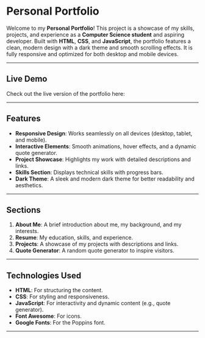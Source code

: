 # **Personal Portfolio**

Welcome to my **Personal Portfolio**! This project is a showcase of my skills, projects, and experience as a **Computer Science student** and aspiring developer. Built with **HTML**, **CSS**, and **JavaScript**, the portfolio features a clean, modern design with a dark theme and smooth scrolling effects. It is fully responsive and optimized for both desktop and mobile devices.

---

## **Live Demo**
Check out the live version of the portfolio here:  

---

## **Features**
- **Responsive Design**: Works seamlessly on all devices (desktop, tablet, and mobile).
- **Interactive Elements**: Smooth animations, hover effects, and a dynamic quote generator.
- **Project Showcase**: Highlights my work with detailed descriptions and links.
- **Skills Section**: Displays technical skills with progress bars.
- **Dark Theme**: A sleek and modern dark theme for better readability and aesthetics.

---

## **Sections**
1. **About Me**: A brief introduction about me, my background, and my interests.
2. **Resume**: My education, skills, and experience.
3. **Projects**: A showcase of my projects with descriptions and links.
4. **Quote Generator**: A random quote generator to inspire visitors.

---

## **Technologies Used**
- **HTML**: For structuring the content.
- **CSS**: For styling and responsiveness.
- **JavaScript**: For interactivity and dynamic content (e.g., quote generator).
- **Font Awesome**: For icons.
- **Google Fonts**: For the Poppins font.

---
